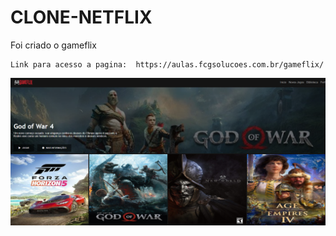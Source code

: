 # CLONE-NETFLIX
Foi criado o gameflix
 
 ```
Link para acesso a pagina:  https://aulas.fcgsolucoes.com.br/gameflix/
 ```

![interface](https://github.com/fernandoguim/CLONE-NETFLIX/blob/main/img/gameflixjogos.PNG)
